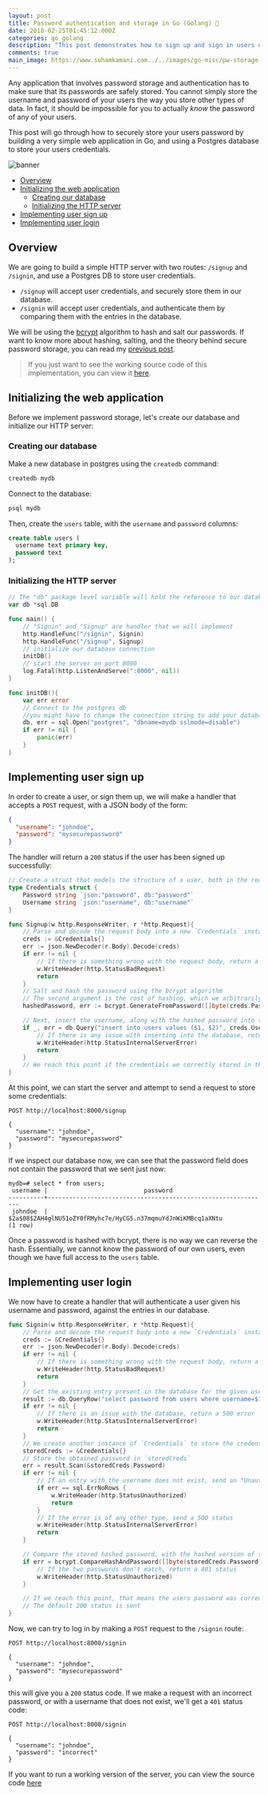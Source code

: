 ```yaml
---
layout: post
title: Password authentication and storage in Go (Golang) 🔑
date: 2018-02-25T01:45:12.000Z
categories: go golang
description: "This post demonstrates how to sign up and sign in users using password authentication in Go"
comments: true
main_image: https://www.sohamkamani.com../../images/go-misc/pw-storage-logo.png
---
```


Any application that involves password storage and authentication has to make sure that its passwords are safely stored. You cannot simply store the username and password of your users the way you store other types of data. In fact, it should be impossible for you to actually _know_ the password of any of your users.

This post will go through how to securely store your users password by building a very simple web application in Go, and using a Postgres database to store your users credentials.

<!-- more -->

![banner](../../images/go-misc/pw-storage-logo.png)

- [Overview](#overview)
- [Initializing the web application](#initializing-the-web-application)
  - [Creating our database](#creating-our-database)
  - [Initializing the HTTP server](#initializing-the-http-server)
- [Implementing user sign up](#implementing-user-sign-up)
- [Implementing user login](#implementing-user-login)

## Overview

We are going to build a simple HTTP server with two routes: `/signup` and `/signin`, and use a Postgres DB to store user credentials.

- `/signup` will accept user credentials, and securely store them in our database.
- `/signin` will accept user credentials, and authenticate them by comparing them with the entries in the database.

We will be using the [bcrypt](https://godoc.org/golang.org/x/crypto/bcrypt) algorithm to hash and salt our passwords. If want to know more about hashing, salting, and the theory behind secure password storage, you can read my [previous post](/blog/2017/01/01/web-security-password-storage/).

> If you just want to see the working source code of this implementation, you can view it [here](https://github.com/sohamkamani/go-password-auth-example).

## Initializing the web application

Before we implement password storage, let's create our database and initialize our HTTP server:

### Creating our database

Make a new database in postgres using the `createdb` command:

```sh
createdb mydb
```

Connect to the database:

```sh
psql mydb
```

Then, create the `users` table, with the `username` and `password` columns:

```sql
create table users (
  username text primary key,
  password text
);
```

### Initializing the HTTP server

```go
// The "db" package level variable will hold the reference to our database instance
var db *sql.DB

func main() {
	// "Signin" and "Signup" are handler that we will implement
	http.HandleFunc("/signin", Signin)
	http.HandleFunc("/signup", Signup)
	// initialize our database connection
	initDB()
	// start the server on port 8000
	log.Fatal(http.ListenAndServe(":8000", nil))
}

func initDB(){
	var err error
	// Connect to the postgres db
	//you might have to change the connection string to add your database credentials
	db, err = sql.Open("postgres", "dbname=mydb sslmode=disable")
	if err != nil {
		panic(err)
	}
}
```

## Implementing user sign up

In order to create a user, or sign them up, we will make a handler that accepts a `POST` request, with a JSON body of the form:

```json
{
  "username": "johndoe",
  "password": "mysecurepassword"
}
```

The handler will return a `200` status if the user has been signed up successfully:

```go
// Create a struct that models the structure of a user, both in the request body, and in the DB
type Credentials struct {
	Password string `json:"password", db:"password"`
	Username string `json:"username", db:"username"`
}

func Signup(w http.ResponseWriter, r *http.Request){
	// Parse and decode the request body into a new `Credentials` instance
	creds := &Credentials{}
	err := json.NewDecoder(r.Body).Decode(creds)
	if err != nil {
		// If there is something wrong with the request body, return a 400 status
		w.WriteHeader(http.StatusBadRequest)
		return
	}
	// Salt and hash the password using the bcrypt algorithm
	// The second argument is the cost of hashing, which we arbitrarily set as 8 (this value can be more or less, depending on the computing power you wish to utilize)
	hashedPassword, err := bcrypt.GenerateFromPassword([]byte(creds.Password), 8)

	// Next, insert the username, along with the hashed password into the database
	if _, err = db.Query("insert into users values ($1, $2)", creds.Username, string(hashedPassword)); err != nil {
		// If there is any issue with inserting into the database, return a 500 error
		w.WriteHeader(http.StatusInternalServerError)
		return
	}
	// We reach this point if the credentials we correctly stored in the database, and the default status of 200 is sent back
}
```

At this point, we can start the server and attempt to send a request to store some credentials:

```
POST http://localhost:8000/signup

{
  "username": "johndoe",
  "password": "mysecurepassword"
}
```

If we inspect our database now, we can see that the password field does not contain the password that we sent just now:

```
mydb=# select * from users;
 username |                           password
----------+--------------------------------------------------------------
 johndoe  | $2a$08$2AH4glNU51oZY0fRMyhc7e/HyCG5.n37mqmuYdJnWiKMBcq1aXNtu
(1 row)
```

Once a password is hashed with bcrypt, there is no way we can reverse the hash. Essentially, we cannot know the password of our own users, even though we have full access to the `users` table.

## Implementing user login

We now have to create a handler that will authenticate a user given his username and password, against the entries in our database.

```go
func Signin(w http.ResponseWriter, r *http.Request){
	// Parse and decode the request body into a new `Credentials` instance
	creds := &Credentials{}
	err := json.NewDecoder(r.Body).Decode(creds)
	if err != nil {
		// If there is something wrong with the request body, return a 400 status
		w.WriteHeader(http.StatusBadRequest)
		return
	}
	// Get the existing entry present in the database for the given username
	result := db.QueryRow("select password from users where username=$1", creds.Username)
	if err != nil {
		// If there is an issue with the database, return a 500 error
		w.WriteHeader(http.StatusInternalServerError)
		return
	}
	// We create another instance of `Credentials` to store the credentials we get from the database
	storedCreds := &Credentials{}
	// Store the obtained password in `storedCreds`
	err = result.Scan(&storedCreds.Password)
	if err != nil {
		// If an entry with the username does not exist, send an "Unauthorized"(401) status
		if err == sql.ErrNoRows {
			w.WriteHeader(http.StatusUnauthorized)
			return
		}
		// If the error is of any other type, send a 500 status
		w.WriteHeader(http.StatusInternalServerError)
		return
	}

	// Compare the stored hashed password, with the hashed version of the password that was received
	if err = bcrypt.CompareHashAndPassword([]byte(storedCreds.Password), []byte(creds.Password)); err != nil {
		// If the two passwords don't match, return a 401 status
		w.WriteHeader(http.StatusUnauthorized)
	}

	// If we reach this point, that means the users password was correct, and that they are authorized
	// The default 200 status is sent
}
```

Now, we can try to log in by making a `POST` request to the `/signin` route:

```
POST http://localhost:8000/signin

{
  "username": "johndoe",
  "password": "mysecurepassword"
}
```

this will give you a `200` status code. If we make a request with an incorrect password, or with a username that does not exist, we'll get a `401` status code:

```
POST http://localhost:8000/signin

{
  "username": "johndoe",
  "password": "incorrect"
}
```

If you want to run a working version of the server, you can view the source code [here](https://github.com/sohamkamani/go-password-auth-example)
